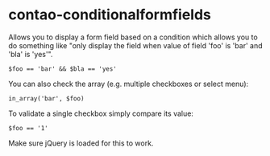 contao-conditionalformfields
============================

Allows you to display a form field based on a condition which allows you to do something like "only display the field
when value of field 'foo' is 'bar' and 'bla' is 'yes'".

```
$foo == 'bar' && $bla == 'yes'
```

You can also check the array (e.g. multiple checkboxes or select menu):

```
in_array('bar', $foo)
```

To validate a single checkbox simply compare its value:

```
$foo == '1'
```
Make sure jQuery is loaded for this to work. 
